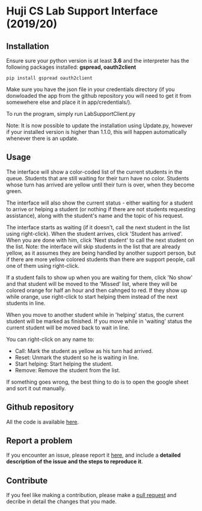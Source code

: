 # Huji CS Lab Support Interface (2019/20)

## Installation

Ensure sure your python version is at least **3.6** and the interpreter has the following packages installed:
**gspread, oauth2client**

```
pip install gspread oauth2client
```

Make sure you have the json file in your credentials directory (if you donwloaded the app from the github repository you will need to get it from somewehere else and place it in app/credentials/).

To run the program, simply run LabSupportClient.py

Note: It is now possible to update the installation using Update.py, however if your installed version is higher than 1.1.0, this will happen automatically whenever there is an update.
## Usage

The interface will show a color-coded list of the current students in the queue. Students that are still
waiting for their turn have no color. Students whose turn has arrived are yellow until their turn is over,
when they become green.

The interface will also show the current status - either waiting for a student to arrive or helping a student
(or nothing if there are not students requesting assistance), along with the student's name and the topic of his request.

The interface starts as waiting (if it doesn't, call the next student in the list using right-click).
When the student arrives, click 'Student has arrived'. When you are done with him, click 'Next student' to
call the next student on the list. Note: the interface will skip students in the list that are already yellow,
as it assumes they are being handled by another support person, but if there are more yellow colored students
than there are support people, call one of them using right-click.

If a student fails to show up when you are waiting for them, click 'No show' and that student will be moved to
the 'Missed' list, where they will be colored orange for half an hour and then cahnged to red.
If they show up while orange, use right-click to start helping them instead of the next students in line.

When you move to another student while in 'helping' status, the current student will be marked as finished.
If you move while in 'waiting' status the current student will be moved back to wait in line.

You can right-click on any name to:

- Call: Mark the student as yellow as his turn had arrived.
- Reset: Unmark the student so he is waiting in line.
- Start helping: Start helping the student.
- Remove: Remove the student from the list.

If something goes wrong, the best thing to do is to open the google sheet and sort it out manually.

## Github repository

All the code is available [here](https://github.com/AviH0/LabSupportInterface).

## Report a problem

If you encounter an issue, please report it [here](https://github.com/AviH0/LabSupportInterface/issues/new), and include a **detailed description of the issue and the steps to reproduce it**.

## Contribute

If you feel like making a contribution, please make a [pull request](https://github.com/AviH0/LabSupportInterface/compare) and decribe in detail the changes that you made.

